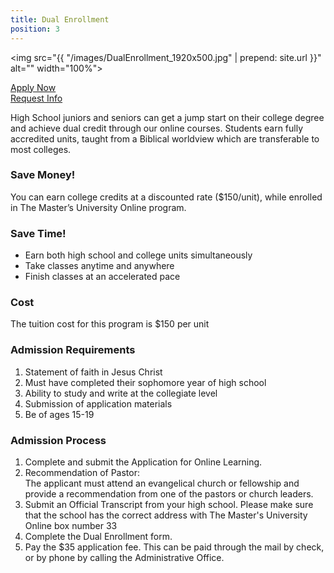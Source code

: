```yaml
---
title: Dual Enrollment
position: 3
---
```


<img src="{{ "/images/DualEnrollment_1920x500.jpg" | prepend: site.url }}" alt="" width="100%">
<div class="row">
<div class="col s12 m4 l3 right admissions-btns">
<a href="https://mastersuniversity.force.com/application/" class="btn btn-navy">Apply Now</a><br>
<a href="https://masters.tfaforms.net/217731" class="btn btn-navy">Request Info</a>
</div>
</div>

<p>High School juniors and seniors can get a jump start on their college degree and achieve dual credit through our online courses.  Students earn fully accredited units, taught from a Biblical worldview which are transferable to most colleges.</p>
<h3>Save Money!</h3>
<p>You can earn college credits at a discounted rate ($150/unit), while enrolled in The Master’s University Online program. </p>
<h3>Save Time!</h3>
<ul>
<li>Earn both high school and college units simultaneously</li>
<li>Take classes anytime and anywhere</li>
<li>Finish classes at an accelerated pace</li>
</ul>
<h3>Cost</h3>
<p>The tuition cost for this program is $150 per unit</p>
<h3>Admission Requirements</h3>
<ol>
<li>Statement of faith in Jesus Christ</li>
<li>Must have completed their sophomore year of high school</li>
<li>Ability to study and write at the collegiate level</li>
<li>Submission of application materials</li>
<li>Be of ages 15-19</li>
</ol>
<h3>Admission Process</h3>
<ol>
<li>Complete and submit the Application for Online Learning.</li>
<li>Recommendation of Pastor:<br>The applicant must attend an evangelical church or fellowship and provide a recommendation from one of the pastors or church leaders.</li>
<li>Submit an Official Transcript from your high school. Please make sure that the school has the correct address with The Master's University Online box number 33</li>
<li>Complete the Dual Enrollment form.</li>
<li>Pay the $35 application fee. This can be paid through the mail by check, or by phone by calling the Administrative Office.</li>
</ol>
